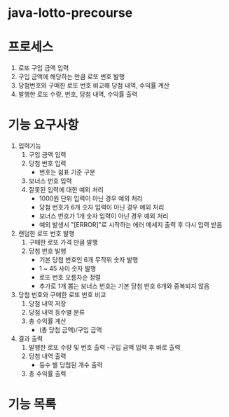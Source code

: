 # java-lotto-precourse


# 프로세스
1. 로또 구입 금액 입력
2. 구입 금액에 해당하는 만큼 로또 번호 발행
3. 당첨번호와 구매한 로또 번호 비교해 당첨 내역, 수익률 계산
4. 발행한 로또 수량, 번호, 당첨 내역, 수익률 출력

# 기능 요구사항
1. 입력기능
    1. 구입 금액 입력
    2. 당첨 번호 입력
        - 번호는 쉼표 기준 구분
    3. 보너스 번호 입력
    4. 잘못된 입력에 대한 예외 처리
        - 1000원 단위 입력이 아닌 경우 예외 처리 
        - 당첨 번호가 6개 숫자 입력이 아닌 경우 예외 처리
        - 보너스 번호가 1개 숫자 입력이 아닌 경우 예외 처리
        - 예외 발생시 "[ERROR]"로 시작하는 에러 메세지 출력 후 다시 입력 받음
2. 랜덤한 로또 번호 발행
    1. 구매한 로또 가격 만큼 발행
    2. 당첨 번호 발행
        - 기본 당첨 번호인 6개 무작위 숫자 발행
        - 1 ~ 45 사이 숫자 발행
        - 로또 번호 오름차순 정렬
        - 추가로 1개 뽑는 보너스 번호는 기본 당첨 번호 6개와 중복되지 않음 
3. 당첨 번호와 구매한 로또 번호 비교
    1. 당첨 내역 저장
    2. 당첨 내역 등수별 분류 
    3. 총 수익률 계산 
        - (총 당첨 금액)/구입 금액
4. 결과 출력
    1. 발행한 로또 수량 및 번호 출력
        -구입 금액 입력 후 바로 출력
    2. 당첨 내역 출력
        - 등수 별 당첨된 개수 출력
    3. 총 수익률 출력
    

# 기능 목록

